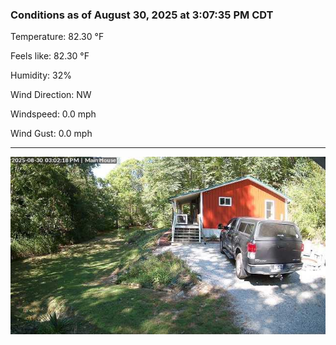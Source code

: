 ### Conditions as of August 30, 2025 at 3:07:35 PM CDT 

Temperature: 82.30 &deg;F

Feels like: 82.30 &deg;F

Humidity: 32%

Wind Direction: NW

Windspeed: 0.0 mph

Wind Gust: 0.0 mph

---

<img src="./images/latest.jpeg"/>

